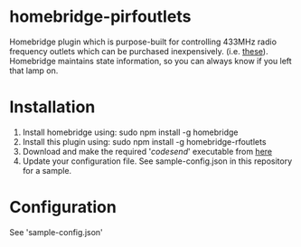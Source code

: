 # homebridge-pirfoutlets

Homebridge  plugin which is purpose-built for controlling 433MHz radio frequency outlets which can be purchased inexpensively. (i.e. [these](https://www.amazon.com/Etekcity-Wireless-Electrical-Household-Appliances/dp/B00DQELHBS "Etekcity Wireless Outlets")). Homebridge maintains state information, so you can always know if you left that lamp on.

# Installation

1. Install homebridge using: sudo npm install -g homebridge
2. Install this plugin using: sudo npm install -g homebridge-rfoutlets
3. Download and make the required '*codesend*' executable from [here](https://github.com/ninjablocks/433Utils/tree/master/RPi_utils "RPi_utils")
4. Update your configuration file. See sample-config.json in this repository for a sample.

# Configuration

See 'sample-config.json'

